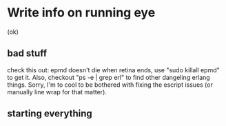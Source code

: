 # Write info on running eye
(ok)

## bad stuff
check this out: epmd doesn't die when retina ends, use "sudo killall epmd" to get it. Also, checkout "ps -e | grep erl" to find other dangeling erlang things. Sorry, I'm to cool to be bothered with fixing the escript issues (or manually line wrap for that matter).

## starting everything
